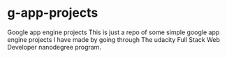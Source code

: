# g-app-projects
Google app engine projects
This is just a repo of some simple google app engine projects I have made by going through The udacity Full Stack Web Developer
nanodegree program.
